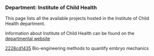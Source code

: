 ### Department: Institute of Child Health

This page lists all the available projects hosted in the Institute of Child Health department.

Information about Institute of Child Health can be found on the [departmental website](https://www.ucl.ac.uk/child-health/)

[2228cd1435](../projects/2228cd1435.md) Bio-engineering methods to quantify embryo mechanics

